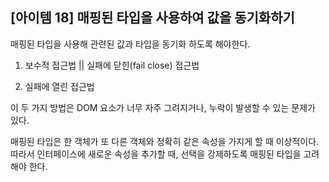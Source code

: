 ## [아이템 18] 매핑된 타입을 사용하여 값을 동기화하기

매핑된 타입을 사용해 관련된 값과 타입을 동기화 하도록 해야한다.

1. 보수적 접근법 || 실패에 닫힌(fail close) 접근법

2. 실패에 열린 접근법

이 두 가지 방법은 DOM 요소가 너무 자주 그려지거나, 누락이 발생할 수 있는 문제가 있다.

매핑된 타입은 한 객체가 또 다른 객체와 정확히 같은 속성을 가지게 할 때 이상적이다. 따라서 인터페이스에 새로운 속성을 추가할 때, 선택을 강제하도록 매핑된 타입을 고려해야 한다.
